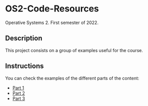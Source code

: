 # OS2-Code-Resources
Operative Systems 2. First semester of 2022.

## Description
This project consists on a group of examples useful for the course.
## Instructions
You can check the examples of the different parts of the content:
 - [Part 1](./part1)
 - [Part 2](./part2)
 - [Part 3](./part3)

